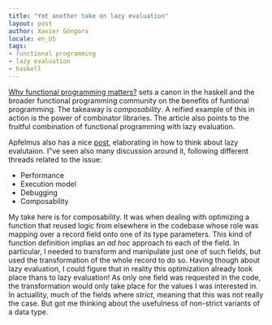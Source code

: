 ```yaml
---
title: "Yet another take on lazy evaluation"
layout: post
author: Xavier Góngora
locale: en_US
tags:
- functional programming
- lazy evaluation
- haskell
---
```


[Why functional programming matters?]() sets a canon in the haskell and the
broader functional programming community on the benefits of funtional programming.
The takeaway is _composability_. A reified example of this in action is the
power of combinator libraries. The article also points to the fruitful
combination of functional programming with lazy evaluation.

Apfelmus also has a nice [post](), elaborating in how to think about lazy
evalutaion. I”ve seen also many discussion around it, following different threads
related to the issue:

- Performance
- Execution model
- Debugging
- Composability

My take here is for composability. It was when dealing with optimizing a function
that reused logic from elsewhere in the codebase whose role was mapping over a
record field onto one of its type parameters. This kind of function definition
implias an _ad hoc_ approach to each of the field. In particular, I needed to
transform and manipulate just one of such fields, but used the transformation of
the whole record to do so. Having though about lazy evaluation, I could figure
that in reality this optimization already took place thans to lazy evaluation!
As only one field was requested in the code, the transformation would only take
place for the values I was interested in. In actuallity, much of the fields where
_strict_, meaning that this was not really the case. But got me thinking about
the usefulness of non-strict variants of a data type.
